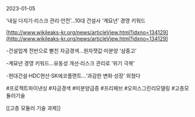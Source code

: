 2023-01-05

‘내실 다지기·리스크 관리·안전’…10대 건설사 ‘계묘년’ 경영 키워드

[http://www.wikileaks-kr.org/news/articleView.html?idxno=134129](http://www.wikileaks-kr.org/news/articleView.html?idxno=134129)

-건설업계 전반으로 뻗친 자금경색…원자잿값·미분양 ‘삼중고’

-계묘년 경영 키워드…유동성 개선·리스크 관리로 ‘위기 극복’

-현대건설·HDC현산·SK에코플랜트…‘과감한 변화·성장’ 외쳤다

#프로젝트파이낸싱  #자금경색 #미분양급증 #프리패브 #오피스그린리모델링 #고층모듈러기술

[[고층 모듈러 기술 과제]]  
